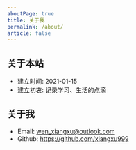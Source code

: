 ```yaml
---
aboutPage: true
title: 关于我
permalink: /about/
article: false
---
```




## 关于本站

- 建立时间: 2021-01-15
- 建立初衷: 记录学习、生活的点滴

## 关于我

- Email: wen_xiangxu@outlook.com
- Github: https://github.com/xiangxu999
